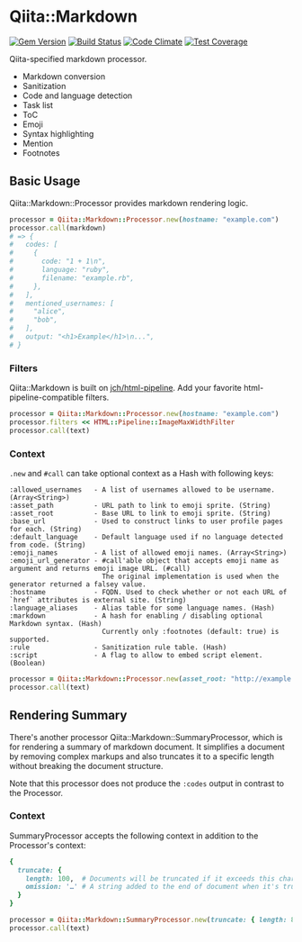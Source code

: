 # Qiita::Markdown

[![Gem Version](https://badge.fury.io/rb/qiita-markdown.svg)](https://badge.fury.io/rb/qiita-markdown)
[![Build Status](https://travis-ci.org/increments/qiita-markdown.svg)](https://travis-ci.org/increments/qiita-markdown)
[![Code Climate](https://codeclimate.com/github/increments/qiita-markdown/badges/gpa.svg)](https://codeclimate.com/github/increments/qiita-markdown)
[![Test Coverage](https://codeclimate.com/github/increments/qiita-markdown/badges/coverage.svg)](https://codeclimate.com/github/increments/qiita-markdown)

Qiita-specified markdown processor.

- Markdown conversion
- Sanitization
- Code and language detection
- Task list
- ToC
- Emoji
- Syntax highlighting
- Mention
- Footnotes

## Basic Usage

Qiita::Markdown::Processor provides markdown rendering logic.

```ruby
processor = Qiita::Markdown::Processor.new(hostname: "example.com")
processor.call(markdown)
# => {
#   codes: [
#     {
#       code: "1 + 1\n",
#       language: "ruby",
#       filename: "example.rb",
#     },
#   ],
#   mentioned_usernames: [
#     "alice",
#     "bob",
#   ],
#   output: "<h1>Example</h1>\n...",
# }
```

### Filters

Qiita::Markdown is built on [jch/html-pipeline](https://github.com/jch/html-pipeline).
Add your favorite html-pipeline-compatible filters.

```ruby
processor = Qiita::Markdown::Processor.new(hostname: "example.com")
processor.filters << HTML::Pipeline::ImageMaxWidthFilter
processor.call(text)
```

### Context

`.new` and `#call` can take optional context as a Hash with following keys:

```
:allowed_usernames   - A list of usernames allowed to be username. (Array<String>)
:asset_path          - URL path to link to emoji sprite. (String)
:asset_root          - Base URL to link to emoji sprite. (String)
:base_url            - Used to construct links to user profile pages for each. (String)
:default_language    - Default language used if no language detected from code. (String)
:emoji_names         - A list of allowed emoji names. (Array<String>)
:emoji_url_generator - #call'able object that accepts emoji name as argument and returns emoji image URL. (#call)
                       The original implementation is used when the generator returned a falsey value.
:hostname            - FQDN. Used to check whether or not each URL of `href` attributes is external site. (String)
:language_aliases    - Alias table for some language names. (Hash)
:markdown            - A hash for enabling / disabling optional Markdown syntax. (Hash)
                       Currently only :footnotes (default: true) is supported.
:rule                - Sanitization rule table. (Hash)
:script              - A flag to allow to embed script element. (Boolean)
```

```ruby
processor = Qiita::Markdown::Processor.new(asset_root: "http://example.com/assets", hostname: "example.com")
processor.call(text)
```

## Rendering Summary

There's another processor Qiita::Markdown::SummaryProcessor,
which is for rendering a summary of markdown document.
It simplifies a document by removing complex markups
and also truncates it to a specific length without breaking the document structure.

Note that this processor does not produce the `:codes` output in contrast to the Processor.

### Context

SummaryProcessor accepts the following context in addition to the Processor's context:

```ruby
{
  truncate: {
    length: 100,  # Documents will be truncated if it exceeds this character count. (Integer)
    omission: '…' # A string added to the end of document when it's truncated. (String, nil)
  }
}
```

```ruby
processor = Qiita::Markdown::SummaryProcessor.new(truncate: { length: 80 }, hostname: "example.com")
processor.call(text)
```
